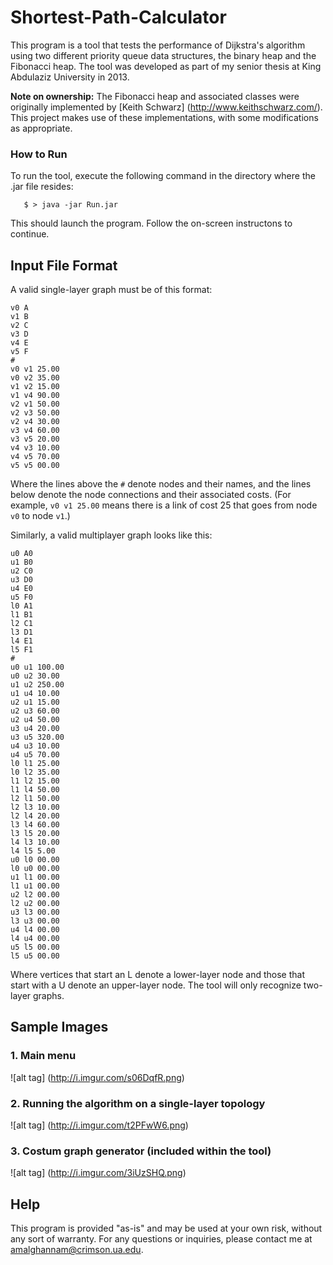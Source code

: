 # Shortest-Path-Calculator
This program is a  tool that tests the performance of Dijkstra's algorithm using two different priority queue data structures, the binary heap and the Fibonacci heap. The tool was developed as part of my senior thesis at King Abdulaziz University in 2013. 

**Note on ownership:** The Fibonacci heap and associated classes were originally implemented by [Keith Schwarz] (http://www.keithschwarz.com/). This project makes use of these implementations, with some modifications as appropriate. 

### How to Run

To run the tool, execute the following command in the directory where the .jar file resides: 

```
   $ > java -jar Run.jar 
```

This should launch the program. Follow the on-screen instructons to continue. 

## Input File Format 

A valid single-layer graph must be of this format:

```
v0 A
v1 B
v2 C
v3 D
v4 E
v5 F
#
v0 v1 25.00
v0 v2 35.00
v1 v2 15.00
v1 v4 90.00
v2 v1 50.00
v2 v3 50.00
v2 v4 30.00
v3 v4 60.00
v3 v5 20.00
v4 v3 10.00
v4 v5 70.00
v5 v5 00.00
```

Where the lines above the  ```#``` denote nodes and their names, and the lines below denote the node connections
and their associated costs. (For example, ```v0 v1 25.00``` means there is a link of cost 25 that goes from node ```v0```
to node ```v1```.)

Similarly, a valid multiplayer graph looks like this:

```
u0 A0
u1 B0
u2 C0
u3 D0
u4 E0
u5 F0
l0 A1
l1 B1
l2 C1
l3 D1
l4 E1
l5 F1
#
u0 u1 100.00
u0 u2 30.00
u1 u2 250.00
u1 u4 10.00
u2 u1 15.00
u2 u3 60.00
u2 u4 50.00
u3 u4 20.00
u3 u5 320.00
u4 u3 10.00
u4 u5 70.00
l0 l1 25.00
l0 l2 35.00
l1 l2 15.00
l1 l4 50.00
l2 l1 50.00
l2 l3 10.00
l2 l4 20.00
l3 l4 60.00
l3 l5 20.00
l4 l3 10.00
l4 l5 5.00
u0 l0 00.00
l0 u0 00.00
u1 l1 00.00
l1 u1 00.00
u2 l2 00.00
l2 u2 00.00
u3 l3 00.00
l3 u3 00.00
u4 l4 00.00
l4 u4 00.00
u5 l5 00.00
l5 u5 00.00
```
Where vertices that start an L denote a lower-layer node and those that start with a U denote an upper-layer node. 
The tool will only recognize two-layer graphs. 


## Sample Images 

### 1. Main menu

![alt tag] (http://i.imgur.com/s06DqfR.png) 

### 2. Running the algorithm on a single-layer topology 

![alt tag] (http://i.imgur.com/t2PFwW6.png)

### 3. Costum graph generator (included within the tool) 

![alt tag] (http://i.imgur.com/3iUzSHQ.png)

## Help

This program is provided "as-is" and may be used at your own risk, without any sort of warranty. For any questions or inquiries, please contact me at amalghannam@crimson.ua.edu. 


